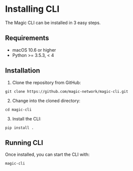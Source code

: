# Installing CLI
The Magic CLI can be installed in 3 easy steps.

## Requirements
- macOS 10.6 or higher
- Python >= 3.5.3, < 4

## Installation
1. Clone the repository from GitHub:
```
git clone https://github.com/magic-network/magic-cli.git
```
2. Change into the cloned directory:
```
cd magic-cli
```
3. Install the CLI:
```
pip install .
````

## Running CLI
Once installed, you can start the CLI with:
```
magic-cli
```
